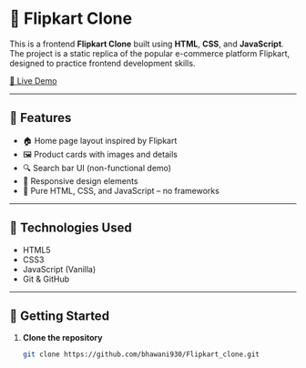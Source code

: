 # 🛒 Flipkart Clone

This is a frontend **Flipkart Clone** built using **HTML**, **CSS**, and **JavaScript**.  
The project is a static replica of the popular e-commerce platform Flipkart, designed to practice frontend development skills.

[🔗 Live Demo](https://bhawani930.github.io/Flipkart_clone)

---

## 📌 Features

- 🏠 Home page layout inspired by Flipkart
- 🖼️ Product cards with images and details
- 🔍 Search bar UI (non-functional demo)
- 🎨 Responsive design elements
- 🧱 Pure HTML, CSS, and JavaScript – no frameworks

---

## 🧰 Technologies Used

- HTML5  
- CSS3  
- JavaScript (Vanilla)  
- Git & GitHub  

---

## 🚀 Getting Started

1. **Clone the repository**
   ```bash
   git clone https://github.com/bhawani930/Flipkart_clone.git
